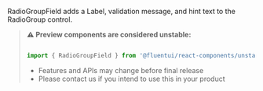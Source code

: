 RadioGroupField adds a Label, validation message, and hint text to the RadioGroup control.

<!-- Don't allow prettier to collapse code block into single line -->
<!-- prettier-ignore -->
> **⚠️ Preview components are considered unstable:**
>
> ```jsx
>
> import { RadioGroupField } from '@fluentui/react-components/unstable';
>
> ```
>
> - Features and APIs may change before final release
> - Please contact us if you intend to use this in your product
